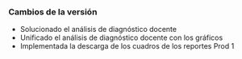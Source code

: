 <h3>Cambios de la versión</h3>

<ul>
    <li>Solucionado el análisis de diagnóstico docente</li>
    <li>Unificado el análisis de diagnóstico docente con los gráficos</li>
    <li>Implementada la descarga de los cuadros de los reportes Prod 1</li>
</ul>        